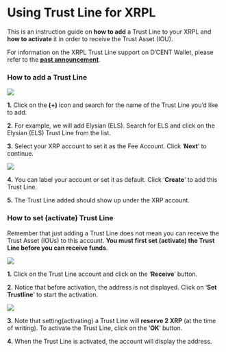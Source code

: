 # Using Trust Line for XRPL

This is an instruction guide on **how to add** a Trust Line to your XRPL and **how to activate** it in order to receive the Trust Asset (IOU).

For information on the XRPL Trust Line support on D’CENT Wallet, please refer to the [**past announcement**](https://medium.com/dcentwallet/dcent-wallet-now-supports-trust-line-for-xrpl-dd310cdb44f6).

### **How to add a Trust Line**

![](https://cdn-images-1.medium.com/max/800/1\*lY5Y27i2brdg7bwA4sLzyA.png)

**1.** Click on the **(+)** icon and search for the name of the Trust Line you’d like to add.

**2.** For example, we will add Elysian (ELS). Search for ELS and click on the Elysian (ELS) Trust Line from the list.

**3.** Select your XRP account to set it as the Fee Account. Click ‘**Next**’ to continue.

![](https://cdn-images-1.medium.com/max/800/1\*W\_1Zo76BdeRI8DjhPlz-xA.png)

**4.** You can label your account or set it as default. Click ‘**Create**’ to add this Trust Line.

**5.** The Trust Line added should show up under the XRP account.

### **How to set (activate) Trust Line**

Remember that just adding a Trust Line does not mean you can receive the Trust Asset (IOUs) to this account. **You must first set (activate) the Trust Line before you can receive funds**.

![](https://cdn-images-1.medium.com/max/800/1\*\_WRbrEvVrLNwPAaiCD5rmA.png)

**1.** Click on the Trust Line account and click on the ‘**Receive**’ button.

**2.** Notice that before activation, the address is not displayed. Click on ‘**Set Trustline**’ to start the activation.

![](https://cdn-images-1.medium.com/max/800/1\*zi-7SttqbjOf6c3Vxk-Xmw.png)

**3.** Note that setting(activating) a Trust Line will **reserve 2 XRP** (at the time of writing). To activate the Trust Line, click on the ‘**OK**’ button.

**4.** When the Trust Line is activated, the account will display the address.
